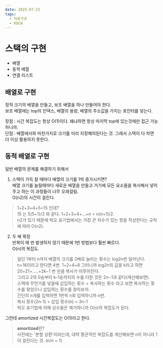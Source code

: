 ```yaml
---
date: 2025-07-23
tags:
  - 자료구조
  - KOCW
---
```

# 스택의 구현
- 배열
- 동적 배열
- 연결 리스트
## 배열로 구현
정적 크기의 배열을 만들고, 보조 배열을 하나 만들어야 한다.  
보조 배열에는 top의 인덱스, 배열의 용량, 배열의 주소값을 가지는 포인터를 넣는다.

장점 : 시간 복잡도는 항상 O(1)이다. 왜냐하면 항상 마지막 top에 있는것에만 접근 가능하니까.  
단점 : 배열에서와 마찬가지로 크기를 미리 지정해야된다는 것. 그래서 스택이 다 차면 더 이상 활용하지 못한다.
## 동적 배열로 구현
일반 배열의 문제를 해결하기 위해서  
1) 스택이 가득 찰 때마다 배열의 크기를 1씩 증가시키면?  
배열 크기를 늘릴때마다 새로운 배열을 만들고 거기에 모든 요소들을 복사해서 넣어주고 하는 이 과정들이 너무 오래걸림.  
O(n2)의 시간이 걸린다.

> 1+2+3+4+5=15 인데?  
> 15 는 5(5+1)/2 와 같다. 1+2+3+4+...+n = n(n+1)/2.  
> n2가 있기 때문에 빅오 표기법에서는 가장 큰 차수가 있는 항을 작성한다는 규칙에 따라 O(n2).

2) 두 배 확장  
반복이 매 번 발생하지 않기 때문에 1번 방법보다 훨씬 빠르다.  
O(n)의 복잡도.

> 일단 1부터 n까지 배열의 크기를 2배로 늘리는 횟수는 log2​n번 일어난다.  
> n=16이라고 한다면 4번. 1+2+4+8 그러니까 log2​n의 값을 k라고 하면 20+21+.....+2k−1 번 만큼 복사가 이루어진다.  
> 그리고 2의 0승부터 k-1승까지의 수를 더한 것은 2n−1과 같다(계산해보면).  
> 스택에 무언가를 넣을때 삽입하는 횟수 + 복사하는 횟수 라고 보면 복사하는 횟수를 찾았으니 삽입하는 횟수를 찾아보자.  
> 간단히 n개를 입력하면 1번씩 n회 입력하니까 n번.  
> 복사 횟수(2n-1) + 삽입 횟수(n) = 3n-1  
> 빅오 표기법에 의해 상수들은 제거하니까 O(n)의 복잡도가 된다.

그런데 amortized 시간복잡도는 O(1)라고 한다.

> **amortized**란?  
> 사전에는 '분할 상환'이라는데, 대략 평균적인 복잡도를 계산해보면 n이 아니라 1이 걸린다는 것. (n/n = 1)